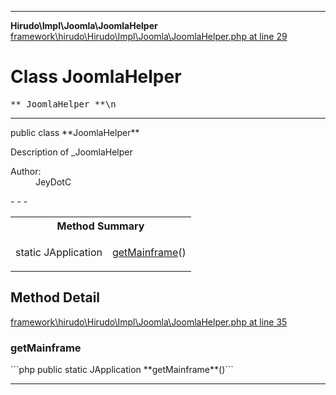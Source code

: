 - - -

**Hirudo\Impl\Joomla\JoomlaHelper**
<a href="https://github.com/JeyDotC/Hirudo-docs/blob/master/source/framework/hirudo/Hirudo/Impl/Joomla/JoomlaHelper.php.md#line29" class="location">framework\hirudo\Hirudo\Impl\Joomla\JoomlaHelper.php at line 29</a>

# Class JoomlaHelper #

<pre class="tree">** JoomlaHelper **\n</pre>

- - -

<p class="signature">public  class **JoomlaHelper**</p>

<div class="comment" id="overview_description"><p>Description of _JoomlaHelper</p></div>

<dl>
<dt>Author:</dt>
<dd>JeyDotC</dd>
</dl>
- - -

<table id="summary_method">
<tr><th colspan="2">Method Summary</th></tr>
<tr>
<td class="type">static  JApplication</td>
<td class="description"><p class="name"><a href="#getMainframe()">getMainframe</a>()</p><p class="description"></p></td>
</tr>
</table>

<h2 id="detail_method">Method Detail</h2>
<a href="https://github.com/JeyDotC/Hirudo-docs/blob/master/source/framework/hirudo/Hirudo/Impl/Joomla/JoomlaHelper.php.md#line35" class="location">framework\hirudo\Hirudo\Impl\Joomla\JoomlaHelper.php at line 35</a>

<h3 id="getMainframe()">getMainframe</h3>
```php
public static  JApplication **getMainframe**()```
<div class="details">
<p></p></div>

- - -

